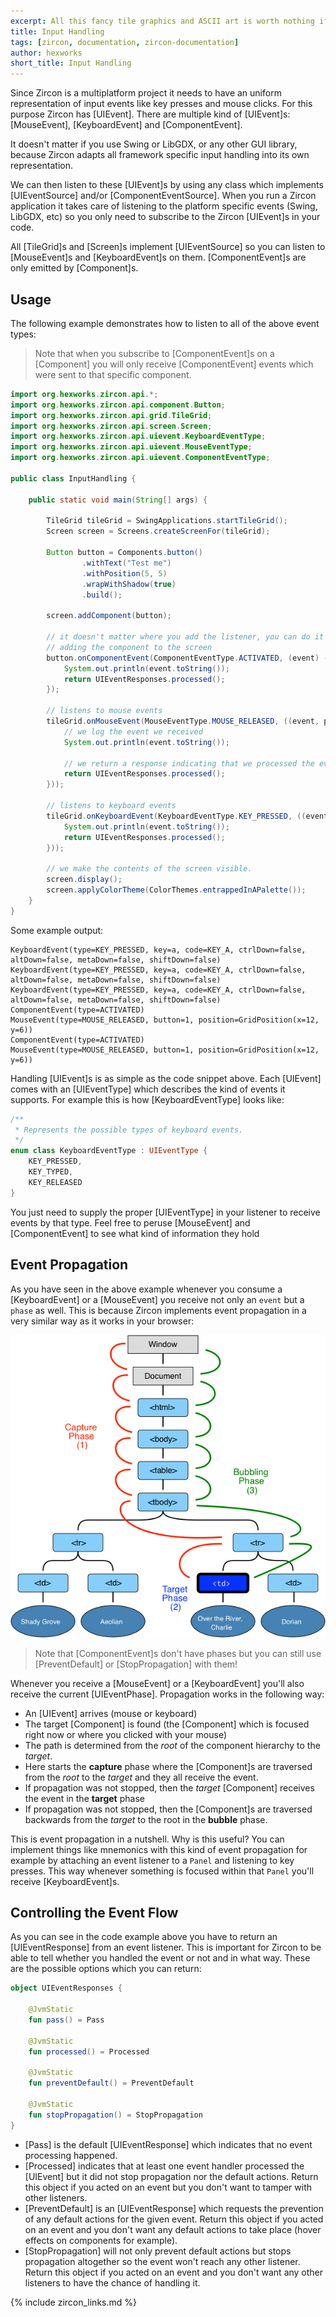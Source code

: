 ```yaml
---
excerpt: All this fancy tile graphics and ASCII art is worth nothing if your player's can't interact with your game! In this article we'll learn how to handle Inputs in Zircon!
title: Input Handling
tags: [zircon, documentation, zircon-documentation]
author: hexworks
short_title: Input Handling
---
```


Since Zircon is a multiplatform project it needs to have an uniform representation of input events like
key presses and mouse clicks. For this purpose Zircon has [UIEvent]. There are multiple kind of [UIEvent]s:
[MouseEvent], [KeyboardEvent] and [ComponentEvent].

It doesn't matter if you use Swing or LibGDX, or any other GUI library, because Zircon adapts all framework
specific input handling into its own representation.

We can then listen to these [UIEvent]s by using any class which implements [UIEventSource] and/or [ComponentEventSource].
When you run a Zircon application it takes care of listening to the platform specific events (Swing, LibGDX, etc) so you
only need to subscribe to the Zircon [UIEvent]s in your code.

All [TileGrid]s and [Screen]s implement [UIEventSource] so you can listen to [MouseEvent]s and [KeyboardEvent]s on them.
[ComponentEvent]s are only emitted by [Component]s.

## Usage

The following example demonstrates how to listen to all of the above event types:

> Note that when you subscribe to [ComponentEvent]s on a [Component] you will only receive [ComponentEvent] events which
were sent to that specific component.

```java
import org.hexworks.zircon.api.*;
import org.hexworks.zircon.api.component.Button;
import org.hexworks.zircon.api.grid.TileGrid;
import org.hexworks.zircon.api.screen.Screen;
import org.hexworks.zircon.api.uievent.KeyboardEventType;
import org.hexworks.zircon.api.uievent.MouseEventType;
import org.hexworks.zircon.api.uievent.ComponentEventType;

public class InputHandling {

    public static void main(String[] args) {

        TileGrid tileGrid = SwingApplications.startTileGrid();
        Screen screen = Screens.createScreenFor(tileGrid);

        Button button = Components.button()
                .withText("Test me")
                .withPosition(5, 5)
                .wrapWithShadow(true)
                .build();

        screen.addComponent(button);

        // it doesn't matter where you add the listener, you can do it before or after
        // adding the component to the screen
        button.onComponentEvent(ComponentEventType.ACTIVATED, (event) -> {
            System.out.println(event.toString());
            return UIEventResponses.processed();
        });

        // listens to mouse events
        tileGrid.onMouseEvent(MouseEventType.MOUSE_RELEASED, ((event, phase) -> {
            // we log the event we received
            System.out.println(event.toString());

            // we return a response indicating that we processed the event
            return UIEventResponses.processed();
        }));

        // listens to keyboard events
        tileGrid.onKeyboardEvent(KeyboardEventType.KEY_PRESSED, ((event, phase) -> {
            System.out.println(event.toString());
            return UIEventResponses.processed();
        }));

        // we make the contents of the screen visible.
        screen.display();
        screen.applyColorTheme(ColorThemes.entrappedInAPalette());
    }
}

```

Some example output:

```
KeyboardEvent(type=KEY_PRESSED, key=a, code=KEY_A, ctrlDown=false, altDown=false, metaDown=false, shiftDown=false)
KeyboardEvent(type=KEY_PRESSED, key=a, code=KEY_A, ctrlDown=false, altDown=false, metaDown=false, shiftDown=false)
KeyboardEvent(type=KEY_PRESSED, key=a, code=KEY_A, ctrlDown=false, altDown=false, metaDown=false, shiftDown=false)
ComponentEvent(type=ACTIVATED)
MouseEvent(type=MOUSE_RELEASED, button=1, position=GridPosition(x=12, y=6))
ComponentEvent(type=ACTIVATED)
MouseEvent(type=MOUSE_RELEASED, button=1, position=GridPosition(x=12, y=6))
```

Handling [UIEvent]s is as simple as the code snippet above. Each [UIEvent] comes with an [UIEventType] which describes
the kind of events it supports. For example this is how [KeyboardEventType] looks like:

```kotlin
/**
 * Represents the possible types of keyboard events.
 */
enum class KeyboardEventType : UIEventType {
    KEY_PRESSED,
    KEY_TYPED,
    KEY_RELEASED
}
``` 

You just need to supply the proper [UIEventType] in your listener to receive events by that type.
Feel free to peruse [MouseEvent] and [ComponentEvent] to see what kind of information they hold

## Event Propagation

As you have seen in the above example whenever you consume a [KeyboardEvent] or a [MouseEvent] you receive not only
an `event` but a `phase` as well. This is because Zircon implements event propagation in a very similar way as it
works in your browser:

![event propagation](/assets/img/event_propagation.png)

> Note that [ComponentEvent]s don't have phases but you can still use [PreventDefault] or [StopPropagation] with them!

Whenever you receive a [MouseEvent] or a [KeyboardEvent] you'll also receive the current [UIEventPhase]. Propagation works
in the following way:

- An [UIEvent] arrives (mouse or keyboard)
- The target [Component] is found (the [Component] which is focused right now or where you clicked with your mouse)
- The path is determined from the *root* of the component hierarchy to the *target*.
- Here starts the **capture** phase where the [Component]s are traversed from the *root* to the *target* and they all
  receive the event.
- If propagation was not stopped, then the *target* [Component] receives the event in the **target** phase
- If propagation was not stopped, then the [Component]s are traversed backwards from the *target* to the root in the
  **bubble** phase.
  
This is event propagation in a nutshell. Why is this useful? You can implement things like mnemonics with this kind of
event propagation for example by attaching an event listener to a `Panel` and listening to key presses. This way
whenever something is focused within that `Panel` you'll receive [KeyboardEvent]s.

## Controlling the Event Flow

As you can see in the code example above you have to return an [UIEventResponse] from an event listener. This is important
for Zircon to be able to tell whether you handled the event or not and in what way. These are the possible options
which you can return:

```kotlin
object UIEventResponses {

    @JvmStatic
    fun pass() = Pass

    @JvmStatic
    fun processed() = Processed

    @JvmStatic
    fun preventDefault() = PreventDefault

    @JvmStatic
    fun stopPropagation() = StopPropagation
}
```

- [Pass] is the default [UIEventResponse] which indicates that no event processing happened.
- [Processed] indicates that at least one event handler processed the [UIEvent] but it did not stop propagation
  nor the default actions. 
  Return this object if you acted on an event but you don't want to tamper with other listeners.
- [PreventDefault] is an [UIEventResponse] which requests the prevention of any default actions for the given event.
  Return this object if you acted on an event and you  don't want any default actions to take place
  (hover effects on components for example).
- [StopPropagation] will not only prevent default actions but stops propagation altogether so the event won't reach
  any other listener.
  Return this object if you acted on an event and you don't want any other listeners to have the chance of
  handling it.
  
{% include zircon_links.md %}
